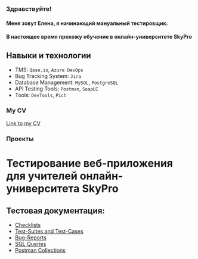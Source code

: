 ### Здравствуйте!
#### Меня зовут Елена, я начинающий мануальный тестировщик.
#### В настоящее время прохожу обучение в онлайн-университете SkyPro

## Навыки и технологии
- TMS: ``Qase.io``,  ``Azure DevOps``
- Bug Tracking System: ``Jira``
- Database Management: ``MySQL``, ``PostgreSQL``
- API Testing Tools: ``Postman``, ``SoapUI``
- Tools: ``DevTools``, ``Pict``

### My CV
[Link to my CV](https://drive.google.com/file/d/1WxXPfxeneMhwS_dxKFLq78zBiNaQdEi0/view?usp=sharing)


### Проекты
# Тестирование веб-приложения для учителей онлайн-университета SkyPro
## Тестовая документация: 
- [Checklists](https://github.com/ElenaKhuttonen/Checklists)
- [Test-Suites and Test-Cases](https://github.com/ElenaKhuttonen/TestCases)
- [Bug-Reports](https://github.com/ElenaKhuttonen/Bug_Report)
- [SQL Queries](https://github.com/ElenaKhuttonen/SQL-Queries)
- [Postman Collections](https://github.com/ElenaKhuttonen/TestCases_API)
